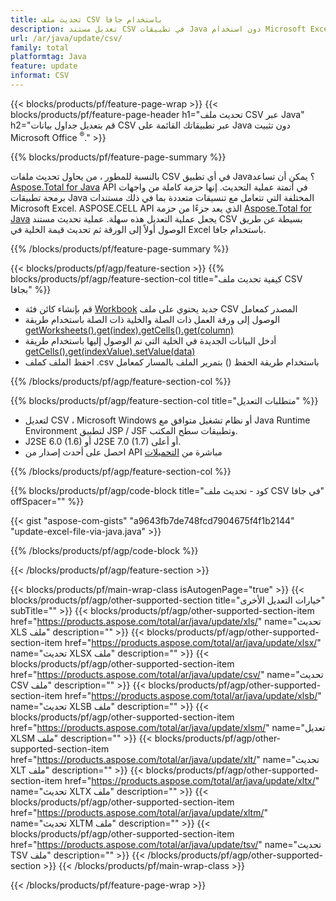 ```yaml
---
title: تحديث ملف CSV باستخدام جافا
description: تعديل مستند CSV في تطبيقات Java دون استخدام Microsoft Excel. تحسين التعليمات البرمجية لأسرع طريقة لكتابة وتحرير ملف excel في جافا.
url: /ar/java/update/csv/
family: total
platformtag: Java
feature: update
informat: CSV
---
```

{{< blocks/products/pf/feature-page-wrap >}}
{{< blocks/products/pf/feature-page-header h1="تحديث ملف CSV عبر Java" h2="قم بتعديل جداول بيانات CSV عبر تطبيقاتك القائمة على Java دون تثبيت Microsoft Office <sup>&reg;</sup>." >}}

{{% blocks/products/pf/feature-page-summary %}}

بالنسبة للمطور ، من يحاول تحديث ملفات CSV في أي تطبيق Java؟ يمكن أن تساعد [Aspose.Total for Java](https://products.aspose.com/total/java/) API في أتمتة عملية التحديث. إنها حزمة كاملة من واجهات برمجة تطبيقات Java المختلفة التي تتعامل مع تنسيقات متعددة بما في ذلك مستندات Microsoft Excel. ASPOSE.CELL API الذي يعد جزءًا من حزمة [Aspose.Total for Java](https://products.aspose.com/total/java/) يجعل عملية التعديل هذه سهلة. عملية تحديث مستند CSV بسيطة عن طريق الوصول أولاً إلى الورقة ثم تحديث قيمة الخلية في Excel باستخدام جافا.

{{% /blocks/products/pf/feature-page-summary %}}

{{< blocks/products/pf/agp/feature-section >}}
{{% blocks/products/pf/agp/feature-section-col title="كيفية تحديث ملف CSV بجافا" %}}

- قم بإنشاء كائن فئة [Workbook](https://reference.aspose.com/cells/java/com.aspose.cells/Workbook) جديد يحتوي على ملف CSV المصدر كمعامل
- الوصول إلى ورقة العمل ذات الصلة والخلية ذات الصلة باستخدام طريقة [getWorksheets().get(index).getCells().get(column)](https://reference.aspose.com/cells/java/com.aspose.cells/cells#Item%20(int))
- أدخل البيانات الجديدة في الخلية التي تم الوصول إليها باستخدام طريقة [getCells().get(indexValue).setValue(data)](https://reference.aspose.com/cells/java/com.aspose.cells/cell#Value)
- احفظ الملف كملف .csv باستخدام طريقة الحفظ () بتمرير الملف بالمسار كمعامل

{{% /blocks/products/pf/agp/feature-section-col %}}

{{% blocks/products/pf/agp/feature-section-col title="متطلبات التعديل" %}}

- لتعديل CSV ، Microsoft Windows أو نظام تشغيل متوافق مع Java Runtime Environment لتطبيق JSP / JSF وتطبيقات سطح المكتب.
- J2SE 6.0 (1.6) أو J2SE 7.0 (1.7) أو أعلى.
- احصل على أحدث إصدار من API مباشرة من [التحميلات](https://docs.aspose.com/cells/java/installation/)

{{% /blocks/products/pf/agp/feature-section-col %}}

{{% blocks/products/pf/agp/code-block title="كود - تحديث ملف CSV في جافا" offSpacer="" %}}

{{< gist "aspose-com-gists" "a9643fb7de748fcd7904675f4f1b2144" "update-excel-file-via-java.java" >}}

{{% /blocks/products/pf/agp/code-block %}}

{{< /blocks/products/pf/agp/feature-section >}}

{{< blocks/products/pf/main-wrap-class isAutogenPage="true" >}}
{{< blocks/products/pf/agp/other-supported-section title="خيارات التعديل الأخرى" subTitle="" >}}
{{< blocks/products/pf/agp/other-supported-section-item href="https://products.aspose.com/total/ar/java/update/xls/" name="تحديث XLS ملف" description="" >}}
{{< blocks/products/pf/agp/other-supported-section-item href="https://products.aspose.com/total/ar/java/update/xlsx/" name="تحديث XLSX ملف" description="" >}}
{{< blocks/products/pf/agp/other-supported-section-item href="https://products.aspose.com/total/ar/java/update/csv/" name="تحديث CSV ملف" description="" >}}
{{< blocks/products/pf/agp/other-supported-section-item href="https://products.aspose.com/total/ar/java/update/xlsb/" name="تحديث XLSB ملف" description="" >}}
{{< blocks/products/pf/agp/other-supported-section-item href="https://products.aspose.com/total/ar/java/update/xlsm/" name="تعديل XLSM ملف" description="" >}}
{{< blocks/products/pf/agp/other-supported-section-item href="https://products.aspose.com/total/ar/java/update/xlt/" name="تحديث XLT ملف" description="" >}}
{{< blocks/products/pf/agp/other-supported-section-item href="https://products.aspose.com/total/ar/java/update/xltx/" name="تحديث XLTX ملف" description="" >}}
{{< blocks/products/pf/agp/other-supported-section-item href="https://products.aspose.com/total/ar/java/update/xltm/" name="تحديث XLTM ملف" description="" >}}
{{< blocks/products/pf/agp/other-supported-section-item href="https://products.aspose.com/total/ar/java/update/tsv/" name="تحديث TSV ملف" description="" >}}
{{< /blocks/products/pf/agp/other-supported-section >}}
{{< /blocks/products/pf/main-wrap-class >}}

{{< /blocks/products/pf/feature-page-wrap >}}